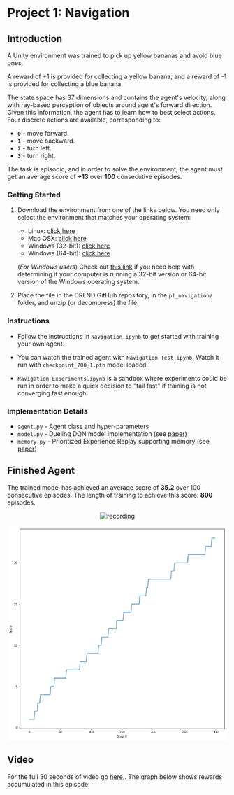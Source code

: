 
# Project 1: Navigation

## Introduction

A Unity environment was trained to pick up yellow bananas and avoid blue ones.

A reward of +1 is provided for collecting a yellow banana, and a reward of -1 is provided for collecting a blue banana.  

The state space has 37 dimensions and contains the agent's velocity, along with ray-based perception of objects around agent's forward direction.  Given this information, the agent has to learn how to best select actions.  Four discrete actions are available, corresponding to:
- **`0`** - move forward.
- **`1`** - move backward.
- **`2`** - turn left.
- **`3`** - turn right.

The task is episodic, and in order to solve the environment, the agent must get an average score of **+13** over **100** consecutive episodes.

### Getting Started

1. Download the environment from one of the links below.  You need only select the environment that matches your operating system:
    - Linux: [click here](https://s3-us-west-1.amazonaws.com/udacity-drlnd/P1/Banana/Banana_Linux.zip)
    - Mac OSX: [click here](https://s3-us-west-1.amazonaws.com/udacity-drlnd/P1/Banana/Banana.app.zip)
    - Windows (32-bit): [click here](https://s3-us-west-1.amazonaws.com/udacity-drlnd/P1/Banana/Banana_Windows_x86.zip)
    - Windows (64-bit): [click here](https://s3-us-west-1.amazonaws.com/udacity-drlnd/P1/Banana/Banana_Windows_x86_64.zip)
    
    (_For Windows users_) Check out [this link](https://support.microsoft.com/en-us/help/827218/how-to-determine-whether-a-computer-is-running-a-32-bit-version-or-64) if you need help with determining if your computer is running a 32-bit version or 64-bit version of the Windows operating system.

2. Place the file in the DRLND GitHub repository, in the `p1_navigation/` folder, and unzip (or decompress) the file. 

### Instructions

* Follow the instructions in `Navigation.ipynb` to get started with training your own agent.
* You can watch the trained agent with `Navigation Test.ipynb`. Watch it run with `checkpoint_700_1.pth` model loaded.

* `Navigation-Experiments.ipynb` is a sandbox where experiments could be run in order to make a quick decision to "fail fast" if training is not converging fast enough.

### Implementation Details

* `agent.py` - Agent class and hyper-parameters
* `model.py` - Dueling DQN model implementation (see [paper](https://arxiv.org/pdf/1511.06581.pdf))
* `memory.py` - Prioritized Experience Replay supporting memory (see [paper](https://arxiv.org/pdf/1511.05952.pdf))

## Finished Agent

The trained model has achieved an average score of **35.2** over 100 consecutive episodes. The length of training to achieve this score: **800** episodes.

<div style="text-align:center">

![recording](https://user-images.githubusercontent.com/987574/53305718-c4f20f00-3839-11e9-8cc3-d0acb85aedef.gif)

![rewards](images/rewards.png)
</div>

## Video

For the full 30 seconds of video go [here.](https://youtu.be/WK1zNtVoBFA). The graph below shows rewards accumulated in this episode:
